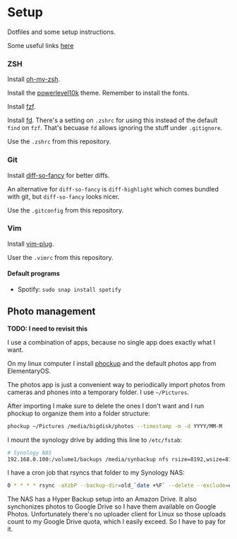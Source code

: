# Setup

Dotfiles and some setup instructions.

Some useful links [here](./links.md)

### ZSH

Install [oh-my-zsh](https://github.com/robbyrussell/oh-my-zsh).

Install the [powerlevel10k](https://github.com/romkatv/powerlevel10k) theme. Remember to install the fonts.

Install [fzf](https://github.com/junegunn/fzf).

Install [fd](https://github.com/sharkdp/fd). There's a setting on `.zshrc` for using this instead of the default `find` on `fzf`. That's becuase `fd` allows ignoring the stuff under `.gitignore`.

Use the `.zshrc` from this repository.

### Git

Install [diff-so-fancy](https://github.com/so-fancy/diff-so-fancy) for better diffs.

An alternative for `diff-so-fancy` is `diff-highlight` which comes bundled with git, but `diff-so-fancy` looks nicer.

Use the `.gitconfig` from this repository.

### Vim

Install [vim-plug](https://github.com/junegunn/vim-plug).

User the `.vimrc` from this repository.

#### Default programs

- Spotify: `sudo snap install spotify`

## Photo management

**TODO: I need to revisit this**

I use a combination of apps, because no single app does exactly what I want.

On my linux computer I install [phockup](https://github.com/ivandokov/phockup) and the default photos app from ElementaryOS.

The photos app is just a convenient way to periodically import photos from cameras and phones into a temporary folder. I use `~/Pictures`.

After importing I make sure to delete the ones I don't want and I run phockup to organize them into a folder structure:

```bash
phockup ~/Pictures /media/bigdisk/photos --timestamp -m -d YYYY/MM-M
```

I mount the synology drive by adding this line to `/etc/fstab`:

```bash
# Synology NAS
192.168.0.100:/volume1/backups /media/synbackup nfs rsize=8192,wsize=8192,timeo=14,intr
```

I have a cron job that rsyncs that folder to my Synology NAS:

```bash
0 * * * * rsync -aXzbP --backup-dir=old_`date +%F` --delete --exclude=old_* /media/bigdisk/photos/ /media/synbackup/photos/
```

The NAS has a Hyper Backup setup into an Amazon Drive. It also synchonizes photos to Google Drive so I have them available on Google Photos.
Unfortunately there's no uploader client for Linux so those uploads count to my Google Drive quota, which I easily exceed. So I have to pay for it.
